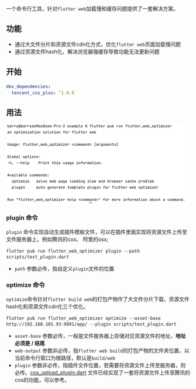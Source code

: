 一个命令行工具，针对`flutter web`加载慢和缓存问题提供了一套解决方案。

## 功能

- 通过大文件分片和资源文件cdn化方式，优化`flutter web`页面加载慢问题
- 通过资源文件hash化，解决浏览器强缓存导致功能无法更新问题

## 开始

```yaml
dev_dependencies:
  tencent_cos_plus: ^1.0.0
```

## 用法

![cos_upload_plugin.dart](20221124-183101.png)

### plugin 命令

`plugin` 命令实现自动生成插件模板文件，可以在插件里面实现将资源文件上传至文件服务器上，例如腾讯的cos、 阿里的oss;

```shell
flutter pub run flutter_web_optimizer plugin --path scripts/test_plugin.dart
```

- `path` 参数必传，指自定义`plugin`文件的位置

### optimize 命令

`optimize`命令针对`flutter build web`的打包产物作了大文件分片下载、资源文件hash化和资源文件cdn化三个优化。

```shell
flutter pub run flutter_web_optimizer optimize --asset-base http://192.168.101.93:9091/app/ --plugin scripts/test_plugin.dart
```

- `asset-base` 参数必传，一般是文件服务器上存储对应资源文件的地址，**地址必须是 / 结尾**
- `web-output` 参数非必传，指`flutter web build`的打包产物的文件夹位置，以当前命令行窗口为根路径，默认是`build/web`
- `plugin`
  参数非必传，指插件文件位置，若需要将资源文件上传至服务器，则必传。[cos_upload_plugin.dart](example/scripts/cos_upload_plugin.dart)
  文件已经实现了一套将资源文件上传至腾讯的cos的功能，可以参考。